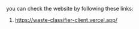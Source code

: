 you can check the website by following these links:
1. https://waste-classifier-client.vercel.app/


